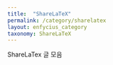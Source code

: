 ```yaml
---
title:  "ShareLaTeX"
permalink: /category/sharelatex
layout: enfycius_category
taxonomy: ShareLaTeX
---
```


ShareLaTex 글 모음
